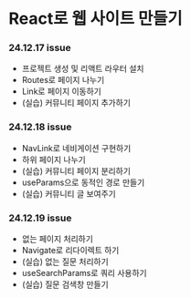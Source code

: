 # React로 웹 사이트 만들기

### 24.12.17 issue

- 프로젝트 생성 및 리액트 라우터 설치
- Routes로 페이지 나누기
- Link로 페이지 이동하기
- (실습) 커뮤니티 페이지 추가하기

### 24.12.18 issue

- NavLink로 네비게이션 구현하기
- 하위 페이지 나누기
- (실습) 커뮤니티 페이지 분리하기
- useParams으로 동적인 경로 만들기
- (실습) 커뮤니티 글 보여주기

### 24.12.19 issue

- 없는 페이지 처리하기
- Navigate로 리다이렉트 하기
- (실습) 없는 질문 처리하기
- useSearchParams로 쿼리 사용하기
- (실습) 질문 검색창 만들기
